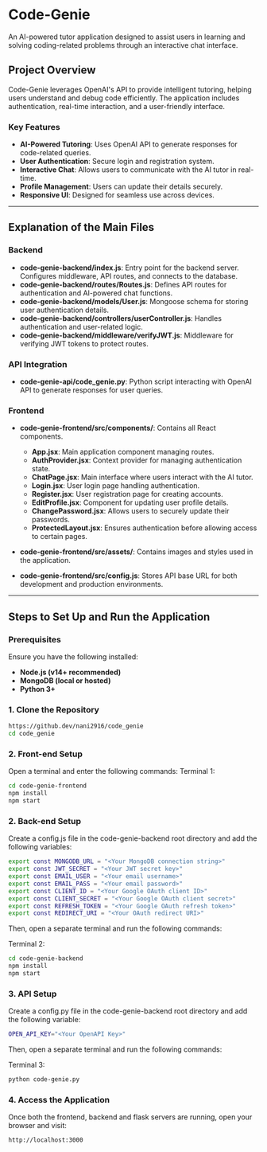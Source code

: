 
# **Code-Genie**  
An AI-powered tutor application designed to assist users in learning and solving coding-related problems through an interactive chat interface.

## **Project Overview**  
Code-Genie leverages OpenAI's API to provide intelligent tutoring, helping users understand and debug code efficiently. The application includes authentication, real-time interaction, and a user-friendly interface.

### **Key Features**  
- **AI-Powered Tutoring**: Uses OpenAI API to generate responses for code-related queries.  
- **User Authentication**: Secure login and registration system.  
- **Interactive Chat**: Allows users to communicate with the AI tutor in real-time.  
- **Profile Management**: Users can update their details securely.  
- **Responsive UI**: Designed for seamless use across devices.  

---

## **Explanation of the Main Files**  

### **Backend**  
- **code-genie-backend/index.js**: Entry point for the backend server. Configures middleware, API routes, and connects to the database.  
- **code-genie-backend/routes/Routes.js**: Defines API routes for authentication and AI-powered chat functions.  
- **code-genie-backend/models/User.js**: Mongoose schema for storing user authentication details.  
- **code-genie-backend/controllers/userController.js**: Handles authentication and user-related logic.  
- **code-genie-backend/middleware/verifyJWT.js**: Middleware for verifying JWT tokens to protect routes.  

### **API Integration**  
- **code-genie-api/code_genie.py**: Python script interacting with OpenAI API to generate responses for user queries.  

### **Frontend**  
- **code-genie-frontend/src/components/**: Contains all React components.  
  - **App.jsx**: Main application component managing routes.  
  - **AuthProvider.jsx**: Context provider for managing authentication state.  
  - **ChatPage.jsx**: Main interface where users interact with the AI tutor.  
  - **Login.jsx**: User login page handling authentication.  
  - **Register.jsx**: User registration page for creating accounts.  
  - **EditProfile.jsx**: Component for updating user profile details.  
  - **ChangePassword.jsx**: Allows users to securely update their passwords.  
  - **ProtectedLayout.jsx**: Ensures authentication before allowing access to certain pages.  

- **code-genie-frontend/src/assets/**: Contains images and styles used in the application.  
- **code-genie-frontend/src/config.js**: Stores API base URL for both development and production environments.  

---

## **Steps to Set Up and Run the Application**  

### **Prerequisites**  
Ensure you have the following installed:  
- **Node.js (v14+ recommended)**  
- **MongoDB (local or hosted)**  
- **Python 3+**  

### **1. Clone the Repository**  
```sh
https://github.dev/nani2916/code_genie
cd code_genie
```

### **2. Front-end Setup**  
Open a terminal and enter the following commands:
Terminal 1:

```sh
cd code-genie-frontend
npm install
npm start
```

### **2. Back-end Setup**  
Create a config.js file in the code-genie-backend root directory and add the following variables:

```sh
export const MONGODB_URL = "<Your MongoDB connection string>"
export const JWT_SECRET = "<Your JWT secret key>"
export const EMAIL_USER = "<Your email username>"
export const EMAIL_PASS = "<Your email password>"
export const CLIENT_ID = "<Your Google OAuth client ID>"
export const CLIENT_SECRET = "<Your Google OAuth client secret>"
export const REFRESH_TOKEN = "<Your Google OAuth refresh token>"
export const REDIRECT_URI = "<Your OAuth redirect URI>"

```

Then, open a separate terminal and run the following commands:

Terminal 2:

```sh
cd code-genie-backend
npm install
npm start
```

### **3. API Setup**  
Create a config.py file in the code-genie-backend root directory and add the following variable:

```sh
OPEN_API_KEY="<Your OpenAPI Key>"
```
Then, open a separate terminal and run the following commands:

Terminal 3:

```sh
python code-genie.py
```

### 4. Access the Application
Once both the frontend, backend and flask servers are running, open your browser and visit:

```sh
http://localhost:3000
```





